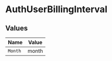 # AuthUserBillingInterval


## Values

| Name    | Value   |
| ------- | ------- |
| `Month` | month   |